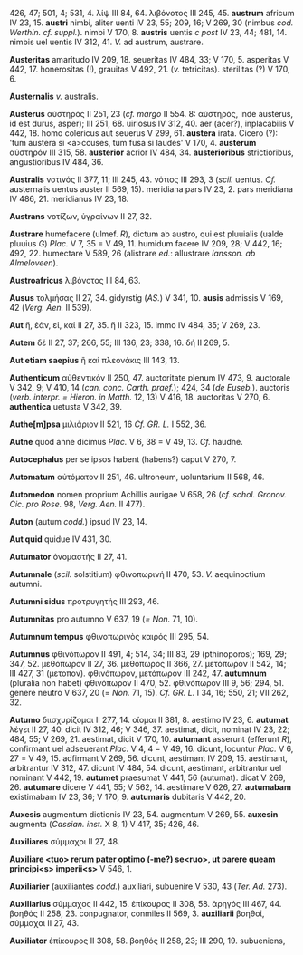 426, 47; 501, 4; 531, 4. λίψ III 84, 64. λιβόνοτος III 245, 45.
**austrum** africum IV 23, 15. **austri** nimbi, aliter uenti IV 23, 55;
209, 16; V 269, 30 (nimbus *cod. Werthin. cf. suppl.*). nimbi V 170, 8.
**austris** uentis *c post* IV 23, 44; 481, 14. nimbis uel uentis IV
312, 41. *V.* ad austrum, austrare.

**Austeritas** amaritudo IV 209, 18. seueritas IV 484, 33; V 170, 5.
asperitas V 442, 17. honerositas (!), grauitas V 492, 21. (*v.*
tetricitas). sterilitas (?) V 170, 6.

**Austernalis** *v.* australis.

**Austerus** αὐστηρός II 251, 23 (*cf. margo* II 554. 8: αὐστηρός, inde
austerus, id est durus, asper); III 251, 68. uiriosus IV 312, 40. aer
(acer?), inplacabilis V 442, 18. homo colericus aut seuerus V 299, 61.
**austera** irata. Cicero (?): 'tum austera si \<a\>ccuses, tum fusa si
laudes' V 170, 4. **austerum** αὐστηρόν III 315, 58. **austerior**
acrior IV 484, 34. **austerioribus** strictioribus, angustioribus IV
484, 36.

**Australis** νοτινός II 377, 11; III 245, 43. νότιος III 293, 3
(*scil.* uentus. *Cf.* austernalis uentus auster II 569, 15). meridiana
pars IV 23, 2. pars meridiana IV 486, 21. meridianus IV 23, 18.

**Austrans** νοτίζων, ὑγραίνων II 27, 32.

**Austrare** humefacere (ulmef. *R*), dictum ab austro, qui est
pluuialis (ualde pluuius *G*) *Plac.* V 7, 35 = V 49, 11. humidum facere
IV 209, 28; V 442, 16; 492, 22. humectare V 589, 26 (alistrare *ed.*:
allustrare *Iansson. ab Almeloveen*).

**Austroafricus** λιβόνοτος III 84, 63.

**Ausus** τολμήσας II 27, 34. gidyrstig (*AS.*) V 341, 10. **ausis**
admissis V 169, 42 (*Verg. Aen.* II 539).

**Aut** ἤ, ἐάν, εἰ, καί II 27, 35. ἤ II 323, 15. immo IV 484, 35; V 269,
23.

**Autem** δέ II 27, 37; 266, 55; III 136, 23; 338, 16. δή II 269, 5.

**Aut etiam saepius** ἢ καὶ πλεονάκις III 143, 13.

**Authenticum** αὐθεντικόν II 250, 47. auctoritate plenum IV 473, 9.
auctorale V 342, 9; V 410, 14 (*can. conc. Carth. praef.*); 424, 34
(*de Euseb.*). auctoris (*verb. interpr. = Hieron. in Matth.* 12, 13)
V 416, 18. auctoritas V 270, 6. **authentica** uetusta V 342, 39.

**Authe[m]psa** μιλιάριον II 521, 16 *Cf. GR. L.* I 552, 36.

**Autne** quod anne dicimus *Plac.* V 6, 38 = V 49, 13. *Cf.* haudne.

**Autocephalus** per se ipsos habent (habens?) caput V 270, 7.

**Automatum** αὐτόματον II 251, 46. ultroneum, uoluntarium II 568, 46.

**Automedon** nomen proprium Achillis aurigae V 658, 26 (*cf. schol.
Gronov. Cic. pro Rose.* 98, *Verg. Aen.* II 477).

**Auton** (autum *codd.*) ipsud IV 23, 14.

**Aut quid** quidue IV 431, 30.

**Autumator** ὀνομαστής II 27, 41.

**Autumnale** (*scil.* solstitium) φθινοπωρινή II 470, 53. *V.*
aequinoctium autumni.

**Autumni sidus** προτρυγητής III 293, 46.

**Autumnitas** pro autumno V 637, 19 (*= Non.* 71, 10).

**Autumnum tempus** φθινοπωρινὸς καιρός III 295, 54.

**Autumnus** φθινόπωρον II 491, 4; 514, 34; III 83, 29 (pthinoporos);
169, 29; 347, 52. μεθόπωρον II 27, 36. μεθόπωρος II 366, 27. μετόπωρον
II 542, 14; III 427, 31 (μετοπον). φθινόπωρον, μετόπωρον III 242, 47.
**autumnum** (pluralia non habet) φθινόπωρον II 470, 52. φθινόπωρον III
9, 56; 294, 51. genere neutro V 637, 20 (= *Non.* 71, 15). *Cf. GR. L.*
I 34, 16; 550, 21; VII 262, 32.

**Autumo** διισχυρίζομαι II 277, 14. οἴομαι II 381, 8. aestimo IV 23, 6.
**autumat** λέγει II 27, 40. dicit IV 312, 46; V 346, 37. aestimat,
dicit, nominat IV 23, 22; 484, 55; V 269, 21. aestimat, dicit V 170, 10.
**autumant** asserunt (efferunt *R*), confirmant uel adseuerant
*Plac.* V 4, 4 = V 49, 16. dicunt, locuntur *Plac.* V 6, 27 = V 49, 15.
adfirmant V 269, 56. dicunt, aestimant IV 209, 15. aestimant,
arbitrantur IV 312, 47. dicunt IV 484, 54. dicunt, aestimant,
arbitrantur uel nominant V 442, 19. **autumet** praesumat V 441, 56
(autumat). dicat V 269, 26. **autumare** dicere V 441, 55; V 562, 14.
aestimare V 626, 27. **autumabam** existimabam IV 23, 36; V 170, 9.
**autumaris** dubitaris V 442, 20.

**Auxesis** augmentum dictionis IV 23, 54. augmentum V 269, 55.
**auxesin** augmenta (*Cassian. inst.* X 8, 1) V 417, 35; 426, 46.

**Auxiliares** σύμμαχοι II 27, 48.

**Auxiliare \<tuo\> rerum pater optimo (-me?) se\<ruo\>, ut parere
queam principi\<s\> imperii\<s\>** V 546, 1.

**Auxiliarier** (auxiliantes *codd.*) auxiliari, subuenire V 530, 43
(*Ter. Ad.* 273).

**Auxiliarius** σύμμαχος II 442, 15. ἐπίκουρος II 308, 58. ἀρηγός III
467, 44. βοηθός II 258, 23. conpugnator, conmiles II 569, 3.
**auxiliarii** βοηθοί, σύμμαχοι II 27, 43.

**Auxiliator** ἐπίκουρος II 308, 58. βοηθός II 258, 23; III 290, 19.
subueniens,
